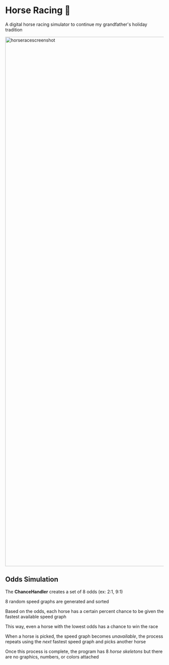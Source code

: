 # Horse Racing 🐎
A digital horse racing simulator to continue my grandfather's holiday tradition

<img width="1675" alt="horseracescreenshot" src="https://github.com/user-attachments/assets/00fbb110-128c-4174-ac0e-dc7b88b994f4">


## Odds Simulation

The **ChanceHandler** creates a set of 8 odds (ex: 2:1, 9:1)

8 random speed graphs are generated and sorted

Based on the odds, each horse has a certain percent chance to be given the fastest available speed graph

This way, even a horse with the lowest odds has a chance to win the race

When a horse is picked, the speed graph becomes _unavailable_, the process repeats using the _next_ fastest speed graph and picks another horse

Once this process is complete, the program has 8 _horse skeletons_ but there are no graphics, numbers, or colors attached

##


